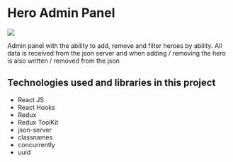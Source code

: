 # Hero Admin Panel

![](https://github.com/nikitadubyk/hero-admin-panel/blob/main/readme-image.gif)

Admin panel with the ability to add, remove and filter heroes by ability. All data is received from the json server and when adding / removing the hero is also written / removed from the json

## Technologies used and libraries in this project

-   React JS
-   React Hooks
-   Redux
-   Redux ToolKit
-   json-server
-   classnames
-   concurrently
-   uuid

